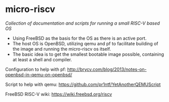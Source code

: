 # micro-riscv
_Collection of documentation and scripts for running a small RISC-V based OS_

 - Using FreeBSD as the basis for the OS as there is an active port. 
 - The host OS is OpenBSD, utilizing qemu and pf to facilitate building of the image and running the micro-riscv os itself. 
 - The basic idea is to get the smallest bootable image possible, containing at least a shell and compiler. 

Configuration to help with pf: http://brycv.com/blog/2013/notes-on-openbsd-in-qemu-on-openbsd/

Script to help with qemu: https://github.com/pr1ntf/YetAnotherQEMUScript

FreeBSD RISC-V wiki: https://wiki.freebsd.org/riscv
